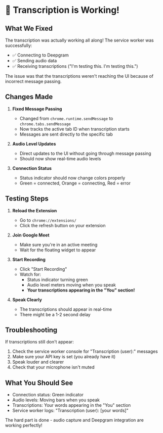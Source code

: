 # 🎉 Transcription is Working!

## What We Fixed

The transcription was actually working all along! The service worker was successfully:
- ✅ Connecting to Deepgram
- ✅ Sending audio data
- ✅ Receiving transcriptions ("I'm testing this. I'm testing this.")

The issue was that the transcriptions weren't reaching the UI because of incorrect message passing.

## Changes Made

1. **Fixed Message Passing**
   - Changed from `chrome.runtime.sendMessage` to `chrome.tabs.sendMessage`
   - Now tracks the active tab ID when transcription starts
   - Messages are sent directly to the specific tab

2. **Audio Level Updates**
   - Direct updates to the UI without going through message passing
   - Should now show real-time audio levels

3. **Connection Status**
   - Status indicator should now change colors properly
   - Green = connected, Orange = connecting, Red = error

## Testing Steps

1. **Reload the Extension**
   - Go to `chrome://extensions/`
   - Click the refresh button on your extension

2. **Join Google Meet**
   - Make sure you're in an active meeting
   - Wait for the floating widget to appear

3. **Start Recording**
   - Click "Start Recording"
   - Watch for:
     - Status indicator turning green
     - Audio level meters moving when you speak
     - **Your transcriptions appearing in the "You" section!**

4. **Speak Clearly**
   - The transcriptions should appear in real-time
   - There might be a 1-2 second delay

## Troubleshooting

If transcriptions still don't appear:
1. Check the service worker console for "Transcription (user):" messages
2. Make sure your API key is set (you already have it)
3. Speak louder and clearer
4. Check that your microphone isn't muted

## What You Should See

- Connection status: Green indicator
- Audio levels: Moving bars when you speak
- Transcriptions: Your words appearing in the "You" section
- Service worker logs: "Transcription (user): [your words]"

The hard part is done - audio capture and Deepgram integration are working perfectly!